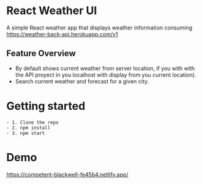 # React Weather UI 

A simple React weather app that displays weather information consuming https://weather-back-api.herokuapp.com/v1

## Feature Overview
- By default shows current weather from server location, if you with with the API proyect in you localhost with display from you current location).
- Search current weather and forecast for a given city.

# Getting started
```
- 1. Clone the repo
- 2. npm install
- 3. npm start
```
# Demo

https://competent-blackwell-fe45b4.netlify.app/
